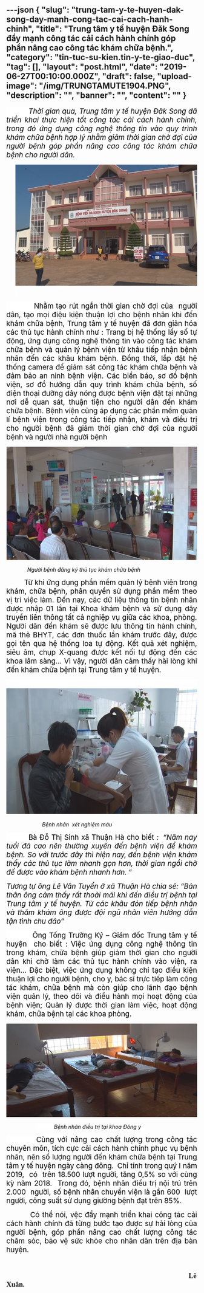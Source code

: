---json
{
    "slug": "trung-tam-y-te-huyen-dak-song-day-manh-cong-tac-cai-cach-hanh-chinh",
    "title": "Trung tâm y tế huyện Đăk Song đẩy mạnh công tác cải cách hành chính góp phần nâng cao công tác khám chữa bệnh.",
    "category": "tin-tuc-su-kien.tin-y-te-giao-duc",
    "tag": [],
    "layout": "post.html",
    "date": "2019-06-27T00:10:00.000Z",
    "draft": false,
    "upload-image": "/img/TRUNGTAMUTE1904.PNG",
    "description": "",
    "banner": "",
    "__content__": ""
}
---
<p style="text-align:justify"><em><span style="font-size:14.0pt"><span style="background-color:white"><span style="color:black">&nbsp; &nbsp; &nbsp; &nbsp; &nbsp; Thời gian qua, Trung t&acirc;m y tế huyện Đăk Song đ&atilde; triển khai thực hiện tốt c&ocirc;ng t&aacute;c cải c&aacute;ch h&agrave;nh ch&iacute;nh, </span></span></span></em><em><span style="font-size:14.0pt"><span style="background-color:white"><span style="color:black">trong đ&oacute; ứng dụng c&ocirc;ng nghệ th&ocirc;ng tin v&agrave;o </span></span></span></em><em><span style="font-size:14.0pt"><span style="background-color:white"><span style="color:black">quy tr&igrave;nh </span></span></span></em><em><span style="font-size:14.0pt"><span style="background-color:white"><span style="color:black">kh&aacute;m chữa bệnh</span></span></span></em><em><span style="font-size:14.0pt"><span style="background-color:white"><span style="color:black"> hợp l&yacute; nhằm giảm thời gian chờ đợi của người bệnh g&oacute;p phần n&acirc;ng cao c&ocirc;ng t&aacute;c kh&aacute;m chữa bệnh cho người d&acirc;n. </span></span></span></em></p>

<p style="margin-left:18.0pt; text-align:justify"><em><span style="font-size:14.0pt"><span style="background-color:white"><span style="color:black"><img alt="" src="/img/TRUNGTAMUTE1901.PNG" />&nbsp;</span></span></span></em></p>

<p style="text-align:justify"><span style="font-size:14.0pt"><span style="background-color:white"><span style="color:black">&nbsp; &nbsp; &nbsp; &nbsp; &nbsp; Nhằm</span></span></span> <span style="font-size:14.0pt"><span style="background-color:white"><span style="color:black">tạo </span></span></span><span style="font-size:14.0pt"><span style="background-color:white"><span style="color:black">r&uacute;t ngắn thời gian chờ đợi của </span></span></span><span style="font-size:14.0pt"><span style="background-color:white"><span style="color:black">&nbsp;người d&acirc;n</span></span></span><span style="font-size:14.0pt"><span style="background-color:white"><span style="color:black">,</span></span></span><span style="font-size:14.0pt"><span style="background-color:white"><span style="color:black"> tạo mọi điệu kiện thuận lợi </span></span></span><span style="font-size:14.0pt"><span style="background-color:white"><span style="color:black">cho bệnh nh&acirc;n </span></span></span><span style="font-size:14.0pt"><span style="background-color:white"><span style="color:black">khi đến kh&aacute;m </span></span></span><span style="font-size:14.0pt"><span style="background-color:white"><span style="color:black">chữa </span></span></span><span style="font-size:14.0pt"><span style="background-color:white"><span style="color:black">bệnh,</span></span></span><span style="font-size:14.0pt"><span style="background-color:white"><span style="color:black"> Trung t&acirc;m y tế huyện đ&atilde; đơn </span></span></span><span style="font-size:14.0pt"><span style="background-color:white"><span style="color:black">giản h&oacute;a c&aacute;c thủ tục h&agrave;nh ch&iacute;nh </span></span></span><span style="font-size:14.0pt"><span style="background-color:white"><span style="color:black">như : </span></span></span><span style="font-size:14.0pt"><span style="background-color:white"><span style="color:black">Trang bị hệ thống lấy số tự động, ứng dụng c&ocirc;ng nghệ th&ocirc;ng tin v&agrave;o c&ocirc;ng t&aacute;c kh&aacute;m chữa bệnh v&agrave; quản l&yacute; bệnh viện từ kh&acirc;u tiếp nhận bệnh nh&acirc;n đến c&aacute;c kh&acirc;u kh&aacute;m bệnh</span></span></span><span style="font-size:14.0pt"><span style="background-color:white"><span style="color:black">. Đồng thời, </span></span></span><span style="font-size:14.0pt"><span style="background-color:white"><span style="color:black">lắp đặt hệ thống camera để gi&aacute;m s&aacute;t c&ocirc;ng t&aacute;c kh&aacute;m chữa bệnh v&agrave; đảm bảo an ninh bệnh viện. C&aacute;c biển b&aacute;o, sơ đồ bệnh viện, sơ đồ hướng dẫn quy tr&igrave;nh kh&aacute;m chữa bệnh, số điện thoại đường d&acirc;y n&oacute;ng được bệnh viện đặt tại những nơi dễ quan s&aacute;t, thuận tiện cho người d&acirc;n đến kh&aacute;m chữa bệnh. Bệnh viện cũng &aacute;p dụng c&aacute;c phần mềm quản l&iacute; b&ecirc;̣nh vi&ecirc;̣n trong c&ocirc;ng t&aacute;c tiếp nh&acirc;̣n, kh&aacute;m v&agrave; điều trị cho người b&ecirc;̣nh đ&atilde; giảm thời gian chờ đợi của người b&ecirc;̣nh v&agrave; người nh&agrave; người b&ecirc;̣nh</span></span></span></p>

<p style="text-align:justify"><img alt="" src="/img/TRUNGTAMUTE1902.PNG" /></p>

<p style="text-align:justify">&nbsp;&nbsp;&nbsp;&nbsp;&nbsp;&nbsp;&nbsp;&nbsp;&nbsp;&nbsp;&nbsp;&nbsp;&nbsp; <em><span style="background-color:white"><span style="color:black">Người bệnh đăng k&yacute; thủ tục kh&aacute;m chữa bệnh</span></span></em></p>

<p style="text-align:justify">&nbsp; &nbsp; &nbsp; &nbsp; &nbsp; &nbsp;<span style="font-size:14.0pt"><span style="background-color:white"><span style="color:black">Từ khi ứng dụng phần mềm quản l&yacute; bệnh viện trong kh&aacute;m, chữa bệnh, ph&acirc;n quyền sử dụng phần mềm theo vị tr&iacute; việc l&agrave;m. Đến nay, c&aacute;c dữ liệu th&ocirc;ng tin bệnh nh&acirc;n được nhập 01 lần tại Khoa kh&aacute;m bệnh v&agrave; sử dụng d&acirc;y truyền li&ecirc;n th&ocirc;ng tất cả nghiệp vụ giữa c&aacute;c khoa, ph&ograve;ng. Người d&acirc;n đến kh&aacute;m sẽ được lưu th&ocirc;ng tin h&agrave;nh ch&iacute;nh, m&atilde; thẻ BHYT, c&aacute;c đơn thuốc lần kh&aacute;m trước đ&acirc;y, được gọi t&ecirc;n qua hệ thống loa tự động. Kết quả x&eacute;t nghiệm, si&ecirc;u &acirc;m, chụp X-quang được kết nối tự động đến c&aacute;c khoa l&acirc;m s&agrave;ng...</span></span></span><span style="font-size:14.0pt"><span style="background-color:white"><span style="color:black"> V&igrave; vậy</span></span></span><span style="font-size:14.0pt"><span style="background-color:white"><span style="color:black">,</span></span></span><span style="font-size:14.0pt"><span style="background-color:white"><span style="color:black"> người d&acirc;n cảm thấy h&agrave;i l&ograve;ng khi đến kh&aacute;m chữa bệnh tại Trung t&acirc;m y tế huyện. </span></span></span></p>

<p style="text-align:justify"><span style="font-size:14.0pt"><span style="background-color:white"><span style="color:black">&nbsp; &nbsp; &nbsp;<img alt="" src="/img/TRUNGTAMUTE1903.PNG" /></span></span></span></p>

<p style="text-align:justify">&nbsp;&nbsp;&nbsp;&nbsp;&nbsp;&nbsp;&nbsp;&nbsp;&nbsp;&nbsp;&nbsp;&nbsp;&nbsp;&nbsp;&nbsp;&nbsp;&nbsp;&nbsp;&nbsp;&nbsp;&nbsp;&nbsp;&nbsp; <em><span style="background-color:white"><span style="color:black">Bệnh nh&acirc;n &nbsp;x&eacute;t nghiệm m&aacute;u</span></span></em></p>

<p style="text-align:justify"><span style="font-size:14.0pt"><span style="background-color:white"><span style="color:black">&nbsp; &nbsp; &nbsp; &nbsp; &nbsp;B&agrave; </span></span></span><span style="font-size:14.0pt"><span style="background-color:white"><span style="color:black">Đỗ Thị Sinh x&atilde; Thuận H&agrave; </span></span></span><span style="font-size:14.0pt"><span style="background-color:white"><span style="color:black">cho biết <em>: </em></span></span></span><em>&nbsp;</em><em><span style="font-size:14.0pt"><span style="background-color:white"><span style="color:black">&ldquo;</span></span></span></em><em><span style="font-size:14.0pt"><span style="background-color:white"><span style="color:black">Năm nay tuổi đ&atilde; cao n&ecirc;n </span></span></span></em><em><span style="font-size:14.0pt"><span style="background-color:white"><span style="color:black">thường xuy&ecirc;n đến bệnh viện để kh&aacute;m</span></span></span></em><em><span style="font-size:14.0pt"><span style="background-color:white"><span style="color:black"> bệnh</span></span></span></em><em><span style="font-size:14.0pt"><span style="background-color:white"><span style="color:black">. </span></span></span></em><em><span style="font-size:14.0pt"><span style="background-color:white"><span style="color:black">So với trước đ&acirc;y th&igrave; hiện nay</span></span></span></em><em><span style="font-size:14.0pt"><span style="background-color:white"><span style="color:black">,</span></span></span></em><em> </em><em><span style="font-size:14.0pt"><span style="background-color:white"><span style="color:black">đến bệnh viện kh&aacute;m thấy c&aacute;c thủ tục l&agrave;m nhanh gọn hơn, thời gian ngồi chờ để được v&agrave;o kh&aacute;m bệnh nhanh hơn.</span></span></span></em><em> </em><em><span style="font-size:14.0pt"><span style="background-color:white"><span style="color:black">&ldquo;</span></span></span></em></p>

<p style="text-align:justify"><em><span style="font-size:14.0pt"><span style="background-color:white"><span style="color:black">Tương<strong> </strong>tự &ocirc;ng L&ecirc; Văn Tuyển ở x&atilde; Thuận H&agrave; chia sẻ:</span></span></span></em><em><span style="font-size:14.0pt"><span style="background-color:white"><span style="color:black"> &ldquo;</span></span></span></em><em><span style="font-size:14.0pt"><span style="background-color:white"><span style="color:black">Bản th&acirc;n &ocirc;ng cảm thấy rất thoải m&aacute;i khi đến điều trị bệnh tại Trung t&acirc;m y tế huyện. Từ c&aacute;c kh&acirc;u đ&oacute;n tiếp bệnh nh&acirc;n v&agrave; thăm kh&aacute;m &ocirc;ng được đội ngũ nh&acirc;n vi&ecirc;n hướng dẫn tận t&igrave;nh chu đ&aacute;o</span></span></span></em><em><span style="font-size:14.0pt"><span style="background-color:white"><span style="color:black">&rdquo;</span></span></span></em></p>

<p style="text-align:justify"><span style="font-size:14.0pt"><span style="background-color:white"><span style="color:black">&nbsp; &nbsp; &nbsp; &nbsp; &nbsp; &Ocirc;ng Tống Trường K&yacute; &ndash; Gi&aacute;m đốc Trung t&acirc;m y tế huyện </span></span></span><span style="font-size:14.0pt"><span style="background-color:white"><span style="color:black">&nbsp;cho biết : Việc ứng dụng c&ocirc;ng nghệ th&ocirc;ng tin trong kh&aacute;m, chữa bệnh gi&uacute;p giảm thời gian cho người d&acirc;n khi chờ l&agrave;m c&aacute;c thủ tục h&agrave;nh ch&iacute;nh v&agrave;o viện, ra viện... Đặc biệt, việc ứng dụng kh&ocirc;ng chỉ tạo điều kiện thuận lợi cho người bệnh, cho y, b&aacute;c sĩ trực tiếp l&agrave;m c&ocirc;ng t&aacute;c kh&aacute;m, chữa bệnh m&agrave; c&ograve;n gi&uacute;p cho l&atilde;nh đạo bệnh viện quản l&yacute;, theo d&otilde;i v&agrave; điều h&agrave;nh mọi hoạt động của bệnh viện; Quản l&yacute; được thời gian l&agrave;m việc, hoạt động kh&aacute;m, chữa bệnh</span></span></span><span style="font-size:14.0pt"><span style="background-color:white"><span style="color:black"> tại c&aacute;c khoa ph&ograve;ng. </span></span></span></p>

<p style="text-align:justify"><img alt="" src="/img/TRUNGTAMUTE1904.PNG" /></p>

<p style="text-align:justify">&nbsp;&nbsp;&nbsp;&nbsp;&nbsp;&nbsp;&nbsp;&nbsp;&nbsp; &nbsp;&nbsp;&nbsp;&nbsp;&nbsp;&nbsp;&nbsp;&nbsp;&nbsp; <span style="background-color:white"><span style="color:black">&nbsp;&nbsp;&nbsp;&nbsp;&nbsp;&nbsp;&nbsp;&nbsp;&nbsp;&nbsp;&nbsp; <em>Bệnh nh&acirc;n điều trị tại khoa Đ&ocirc;ng y &nbsp;&nbsp; </em></span></span></p>

<p style="text-align:justify"><span style="font-size:14.0pt"><span style="background-color:white"><span style="color:black">&nbsp; &nbsp; &nbsp; &nbsp; &nbsp;C&ugrave;ng với</span></span></span><span style="font-size:14.0pt"><span style="color:black"> n&acirc;ng cao chất lượng trong c&ocirc;ng t&aacute;c chuy&ecirc;n m&ocirc;n, t&iacute;ch cực cải c&aacute;ch h&agrave;nh ch&iacute;nh phục vụ bệnh nh&acirc;n, n&ecirc;n</span></span><span style="font-size:14.0pt"><span style="color:black"> số lượng người đến kh&aacute;m chữa bệnh tại Trung t&acirc;m y tế huyện ng&agrave;y c&agrave;ng đ&ocirc;ng. </span></span>&nbsp;<span style="font-size:14.0pt"><span style="color:black">Chỉ t&iacute;nh </span></span><span style="font-size:14.0pt"><span style="color:black">trong qu&yacute; I năm 2019,&nbsp; </span></span><span style="font-size:14.0pt"><span style="color:black">c&oacute; </span></span><span style="font-size:14.0pt"><span style="background-color:white"><span style="color:black">&nbsp;tr&ecirc;n 18.500 lượt người, </span></span></span><span style="font-size:14.0pt"><span style="background-color:white"><span style="color:black">tăng 0,5% so với c&ugrave;ng kỳ năm 2018. </span></span></span><span style="font-size:14.0pt"><span style="background-color:white"><span style="color:black">&nbsp;Trong đ&oacute;, bệnh nh&acirc;n điều trị nội tr&uacute; tr&ecirc;n 2.000&nbsp; người, số bệnh nh&acirc;n chuyển viện l&agrave; gần 600&nbsp; lượt người, c&ocirc;ng suất sử dụng giường bệnh đạt tr&ecirc;n 85%. </span></span></span></p>

<p style="text-align:justify"><span style="font-size:14.0pt"><span style="color:black">&nbsp; &nbsp; &nbsp; &nbsp; &nbsp;C&oacute; thể n&oacute;i, v</span></span><span style="font-size:14.0pt"><span style="color:black">ệc đẩy mạnh triển khai c&ocirc;ng t&aacute;c cải c&aacute;ch h&agrave;nh ch&iacute;nh đ&atilde; từng bước tạo được sự h&agrave;i l&ograve;ng của người bệnh, g&oacute;p phần n&acirc;ng cao chất lượng c&ocirc;ng t&aacute;c chăm s&oacute;c, bảo vệ sức khỏe cho nh&acirc;n d&acirc;n tr&ecirc;n địa b&agrave;n</span></span><span style="font-size:14.0pt"><span style="color:black"> huyện</span></span><span style="font-size:14.0pt"><span style="color:black">.</span></span></p>

<p>&nbsp;</p>

<p>&nbsp;&nbsp;&nbsp;&nbsp;&nbsp;&nbsp;&nbsp;&nbsp;&nbsp;&nbsp;&nbsp;&nbsp;&nbsp;&nbsp;&nbsp;&nbsp;&nbsp;&nbsp;&nbsp;&nbsp;&nbsp;&nbsp;&nbsp;&nbsp;&nbsp;&nbsp;&nbsp;&nbsp;&nbsp;&nbsp;&nbsp;&nbsp;&nbsp;&nbsp;&nbsp;&nbsp;&nbsp;&nbsp;&nbsp;&nbsp;&nbsp;&nbsp;&nbsp;&nbsp;&nbsp;&nbsp;&nbsp;&nbsp;&nbsp;&nbsp;&nbsp;&nbsp;&nbsp;&nbsp;&nbsp;&nbsp;&nbsp;&nbsp;&nbsp;&nbsp;&nbsp;&nbsp;&nbsp;&nbsp;&nbsp;&nbsp;&nbsp;&nbsp;&nbsp;&nbsp;&nbsp;&nbsp;&nbsp;&nbsp;&nbsp;&nbsp;&nbsp;&nbsp;&nbsp;&nbsp;&nbsp;&nbsp;&nbsp; &nbsp;&nbsp;&nbsp;&nbsp;&nbsp;&nbsp;&nbsp;&nbsp;&nbsp;&nbsp;&nbsp;&nbsp;&nbsp;&nbsp;&nbsp;&nbsp;&nbsp;&nbsp;&nbsp;&nbsp;&nbsp;&nbsp;&nbsp; &nbsp;&nbsp;&nbsp;&nbsp;&nbsp;&nbsp;&nbsp;&nbsp;&nbsp;&nbsp;&nbsp; <span style="font-size:14.0pt"><span style="font-family:&quot;Times New Roman&quot;,&quot;serif&quot;">&nbsp;&nbsp;<strong>L&ecirc; Xu&acirc;n.</strong></span></span></p>

